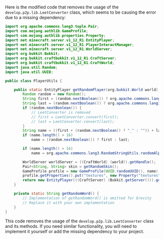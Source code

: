Here is the modified code that removes the usage of the `develop.p2p.lib.LeetConverter` class, which seems to be causing the error due to a missing dependency:

```java
import org.apache.commons.lang3.tuple.Pair;
import com.mojang.authlib.GameProfile;
import com.mojang.authlib.properties.Property;
import net.minecraft.server.v1_12_R1.EntityPlayer;
import net.minecraft.server.v1_12_R1.PlayerInteractManager;
import net.minecraft.server.v1_12_R1.WorldServer;
import org.bukkit.Bukkit;
import org.bukkit.craftbukkit.v1_12_R1.CraftServer;
import org.bukkit.craftbukkit.v1_12_R1.CraftWorld;
import java.util.Random;
import java.util.UUID;

public class PlayerUtils {

    public static EntityPlayer getRandomPlayer(org.bukkit.World world) {
        Random random = new Random();
        String first = (random.nextBoolean()) ? org.apache.commons.lang3.RandomStringUtils.randomAlphanumeric(new Random().nextInt(13) + 1) : getRandomWord();
        String last = (random.nextBoolean()) ? org.apache.commons.lang3.RandomStringUtils.randomAlphanumeric(new Random().nextInt(13) + 1) : getRandomWord();
        if (random.nextBoolean()) {
            // LeetConverter is removed
            // first = LeetConverter.convert(first);
            // last = LeetConverter.convert(last);
        }
        String name = ((first + (random.nextBoolean() ? "_" : "")) + last) + (random.nextBoolean() ? "19" + random.nextInt(120) : "");
        if (name.length() > 16)
            name = (random.nextBoolean()) ? first : last;

        if (name.length() > 16)
            name = org.apache.commons.lang3.RandomStringUtils.randomAlphanumeric(random.nextInt(16));

        WorldServer worldServer = ((CraftWorld) (world)).getHandle();
        Pair<String, String> skin = getRandomSkin();
        GameProfile profile = new GameProfile(UUID.randomUUID(), name);
        profile.getProperties().put("textures", new Property("textures", skin.getLeft(), skin.getRight()));
        return new EntityPlayer(((CraftServer) (Bukkit.getServer())).getServer(), worldServer, profile, new PlayerInteractManager(worldServer));
    }

    private static String getRandomWord() {
        // Implementation of getRandomWord() is omitted for brevity
        // Replace it with your own implementation
    }
}
```

This code removes the usage of the `develop.p2p.lib.LeetConverter` class and its methods. If you need similar functionality, you will need to implement it yourself or add the missing dependency to your project.